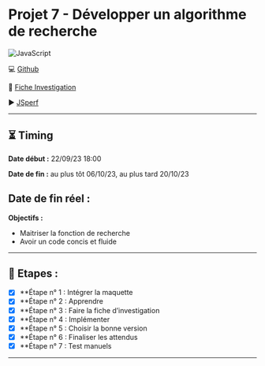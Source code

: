 # Projet 7 - Développer un algorithme de recherche

![JavaScript](https://img.shields.io/badge/javascript-%23323330.svg?style=for-the-badge&logo=javascript&logoColor=%23F7DF1E)

  💻 [Github](https://github.com/ToxyhDev/OC-Dev_App_JS_React-P7-LesPetitsPlats) 
  
  📝 [Fiche Investigation](https://github.com/ToxyhDev/OC-Dev_App_JS_React-P7-LesPetitsPlats/blob/main/Fiche%2Bd%E2%80%99investigation%2Bfonctionnalit%C3%A9.pdf)
  
  ▶️ [JSperf](https://jsperf.app/qigebu/2)
  

---

## ⏳ Timing

**Date début :** 22/09/23 18:00

**Date de fin :** au plus tôt 06/10/23, au plus tard 20/10/23

## **Date de fin réel :**



**Objectifs :**

- Maitriser la fonction de recherche
- Avoir un code concis et fluide

---

## 📑 Etapes :

- [x] **Étape n° 1 : Intégrer la maquette
- [x] **Étape n° 2 : Apprendre
- [x] **Étape n° 3 : Faire la fiche d’investigation
- [x] **Étape n° 4 : Implémenter
- [x] **Étape n° 5 : Choisir la bonne version
- [x] **Étape n° 6 : Finaliser les attendus
- [x] **Étape n° 7 : Test manuels

---
